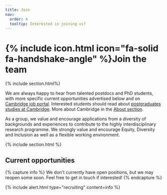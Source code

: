 ```yaml
---
title: Join
nav:
  order: 4
  tooltip: Interested in joining us?
---
```


# {% include icon.html icon="fa-solid fa-handshake-angle" %}Join the team

{% include section.html%}

We are always happy to hear from talented postdocs and PhD students, with more specific current opportunities advertised below and on [Cambridge job portal](https://www.jobs.cam.ac.uk). Interested students should read about [postgraduates studies at Cambridge](https://www.postgraduate.study.cam.ac.uk/). More about Cambridge in the [About section](/about/#about-cambridge).

As a group, we value and encourage applications from a diversity of backgrounds and experiences to contribute to the highly interdisciplinary research programme. We strongly value and encourage Equity, Diversity and Inclusion as well as a flexible working environment.

{% include section.html %}

## Current opportunities

{% capture info %}
  We don't currently have open positions, but we may reopen some soon. Feel free to get in touch if interested!
{% endcapture %}

{%
  include alert.html
  type="recruiting"
  content=info
%}

